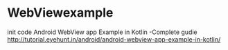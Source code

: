 # WebViewexample
init code
Android WebView app Example in Kotlin -Complete gudie
http://tutorial.eyehunt.in/android/android-webview-app-example-in-kotlin/
